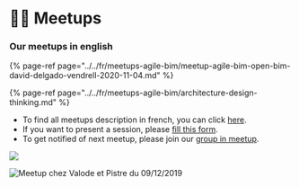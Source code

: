 # 👷‍♀️ Meetups

### Our meetups in english

{% page-ref page="../../fr/meetups-agile-bim/meetup-agile-bim-open-bim-david-delgado-vendrell-2020-11-04.md" %}

{% page-ref page="../../fr/meetups-agile-bim/architecture-design-thinking.md" %}



* To find all meetups description in french, you can click [here](../../fr/meetups-agile-bim/).
* If you want to present a session, please [fill this form](https://sebastien277352.typeform.com/to/Z1CeRnBm).
* To get notified of next meetup, please join our [group in meetup](https://www.meetup.com/fr-FR/collaborative-architecture/).



![](../../.gitbook/assets/open-source-agile-collaborative-meetup.png)

![Meetup chez Valode et Pistre du 09/12/2019](../../.gitbook/assets/photo-analisa.jpeg)

